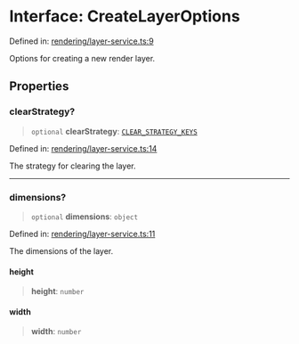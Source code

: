 # Interface: CreateLayerOptions

Defined in: [rendering/layer-service.ts:9](https://github.com/Forge-Game-Engine/Forge/blob/6eae4e51dbdc502818b1c2f3a3ffce9e4a1fd125/src/rendering/layer-service.ts#L9)

Options for creating a new render layer.

## Properties

### clearStrategy?

> `optional` **clearStrategy**: [`CLEAR_STRATEGY_KEYS`](../type-aliases/CLEAR_STRATEGY_KEYS.md)

Defined in: [rendering/layer-service.ts:14](https://github.com/Forge-Game-Engine/Forge/blob/6eae4e51dbdc502818b1c2f3a3ffce9e4a1fd125/src/rendering/layer-service.ts#L14)

The strategy for clearing the layer.

***

### dimensions?

> `optional` **dimensions**: `object`

Defined in: [rendering/layer-service.ts:11](https://github.com/Forge-Game-Engine/Forge/blob/6eae4e51dbdc502818b1c2f3a3ffce9e4a1fd125/src/rendering/layer-service.ts#L11)

The dimensions of the layer.

#### height

> **height**: `number`

#### width

> **width**: `number`
